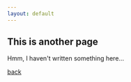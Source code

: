 ```yaml
---
layout: default
---
```


## This is another page

Hmm, I haven't written something here...

[back](./)
